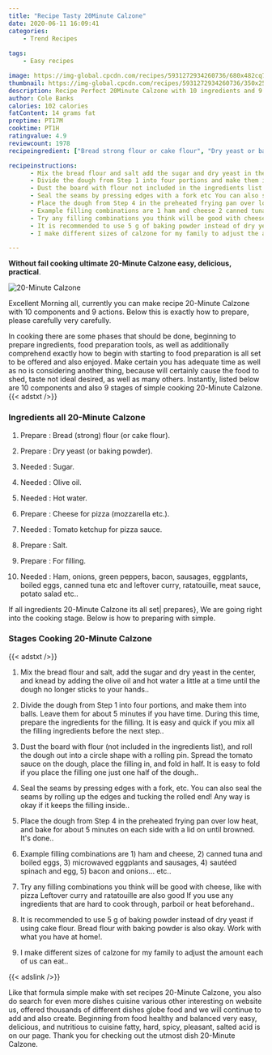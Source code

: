 ```yaml
---
title: "Recipe Tasty 20Minute Calzone"
date: 2020-06-11 16:09:41
categories:
    - Trend Recipes
    
tags:
    - Easy recipes

image: https://img-global.cpcdn.com/recipes/5931272934260736/680x482cq70/20-minute-calzone-recipe-main-photo.jpg
thumbnail: https://img-global.cpcdn.com/recipes/5931272934260736/350x250cq70/20-minute-calzone-recipe-main-photo.jpg
description: Recipe Perfect 20Minute Calzone with 10 ingredients and 9 stages of easy cooking.
author: Cole Banks
calories: 102 calories
fatContent: 14 grams fat
preptime: PT17M
cooktime: PT1H
ratingvalue: 4.9
reviewcount: 1978
recipeingredient: ["Bread strong flour or cake flour", "Dry yeast or baking powder", "Sugar", "Olive oil", "Hot water", "Cheese for pizza mozzarella etc", "Tomato ketchup for pizza sauce", "Salt", "For filling", "Ham onions green peppers bacon sausages eggplants boiled eggs canned tuna etc and leftover curry ratatouille meat sauce potato salad etc"]

recipeinstructions: 
      - Mix the bread flour and salt add the sugar and dry yeast in the center and knead by adding the olive oil and hot water a little at a time until the dough no longer sticks to your hands 
      - Divide the dough from Step 1 into four portions and make them into balls Leave them for about 5 minutes if you have time During this time prepare the ingredients for the filling It is easy and quick if you mix all the filling ingredients before the next step 
      - Dust the board with flour not included in the ingredients list and roll the dough out into a circle shape with a rolling pin Spread the tomato sauce on the dough place the filling in and fold in half It is easy to fold if you place the filling one just one half of the dough 
      - Seal the seams by pressing edges with a fork etc You can also seal the seams by rolling up the edges and tucking the rolled end Any way is okay if it keeps the filling inside 
      - Place the dough from Step 4 in the preheated frying pan over low heat and bake for about 5 minutes on each side with a lid on until browned Its done 
      - Example filling combinations are 1 ham and cheese 2 canned tuna and boiled eggs 3 microwaved eggplants and sausages 4 sauted spinach and egg 5 bacon and onions etc 
      - Try any filling combinations you think will be good with cheese like with pizza Leftover curry and ratatouille are also good If you use any ingredients that are hard to cook through parboil or heat beforehand 
      - It is recommended to use 5 g of baking powder instead of dry yeast if using cake flour Bread flour with baking powder is also okay Work with what you have at home 
      - I make different sizes of calzone for my family to adjust the amount each of us can eat

---
```




**Without fail cooking ultimate 20-Minute Calzone easy, delicious, practical**. 


![20-Minute Calzone](https://img-global.cpcdn.com/recipes/5931272934260736/680x482cq70/20-minute-calzone-recipe-main-photo.jpg "20-Minute Calzone")




Excellent Morning all, currently you can make recipe 20-Minute Calzone with 10 components and 9 actions. Below this is exactly how to prepare, please carefully very carefully.

In cooking there are some phases that should be done, beginning to prepare ingredients, food preparation tools, as well as additionally comprehend exactly how to begin with starting to food preparation is all set to be offered and also enjoyed. Make certain you has adequate time as well as no is considering another thing, because will certainly cause the food to shed, taste not ideal desired, as well as many others. Instantly, listed below are 10 components and also 9 stages of simple cooking 20-Minute Calzone.
{{< adstxt />}}

### Ingredients all 20-Minute Calzone


1. Prepare  : Bread (strong) flour (or cake flour).

1. Prepare  : Dry yeast (or baking powder).

1. Needed  : Sugar.

1. Needed  : Olive oil.

1. Needed  : Hot water.

1. Prepare  : Cheese for pizza (mozzarella etc.).

1. Needed  : Tomato ketchup for pizza sauce.

1. Prepare  : Salt.

1. Prepare  : For filling.

1. Needed  : Ham, onions, green peppers, bacon, sausages, eggplants, boiled eggs, canned tuna etc and leftover curry, ratatouille, meat sauce, potato salad etc..



If all ingredients 20-Minute Calzone its all set| prepares}, We are going right into the cooking stage. Below is how to preparing with simple.

### Stages Cooking 20-Minute Calzone

{{< adstxt />}}


1. Mix the bread flour and salt, add the sugar and dry yeast in the center, and knead by adding the olive oil and hot water a little at a time until the dough no longer sticks to your hands..



1. Divide the dough from Step 1 into four portions, and make them into balls. Leave them for about 5 minutes if you have time. During this time, prepare the ingredients for the filling. It is easy and quick if you mix all the filling ingredients before the next step..



1. Dust the board with flour (not included in the ingredients list), and roll the dough out into a circle shape with a rolling pin. Spread the tomato sauce on the dough, place the filling in, and fold in half. It is easy to fold if you place the filling one just one half of the dough..



1. Seal the seams by pressing edges with a fork, etc. You can also seal the seams by rolling up the edges and tucking the rolled end! Any way is okay if it keeps the filling inside..



1. Place the dough from Step 4 in the preheated frying pan over low heat, and bake for about 5 minutes on each side with a lid on until browned. It&#39;s done..



1. Example filling combinations are 1) ham and cheese, 2) canned tuna and boiled eggs, 3) microwaved eggplants and sausages, 4) sautéed spinach and egg, 5) bacon and onions... etc..



1. Try any filling combinations you think will be good with cheese, like with pizza Leftover curry and ratatouille are also good If you use any ingredients that are hard to cook through, parboil or heat beforehand..



1. It is recommended to use 5 g of baking powder instead of dry yeast if using cake flour. Bread flour with baking powder is also okay. Work with what you have at home!.



1. I make different sizes of calzone for my family to adjust the amount each of us can eat..





{{< adslink />}}

Like that formula simple make with set recipes 20-Minute Calzone, you also do search for even more dishes cuisine various other interesting on website us, offered thousands of different dishes globe food and we will continue to add and also create. Beginning from food healthy and balanced very easy, delicious, and nutritious to cuisine fatty, hard, spicy, pleasant, salted acid is on our page. Thank you for checking out the utmost dish 20-Minute Calzone.
